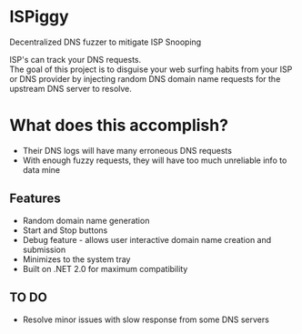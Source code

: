 # ISPiggy
Decentralized DNS fuzzer to mitigate ISP Snooping

ISP's can track your DNS requests. <br>
The goal of this project is to disguise your web surfing habits from your ISP or DNS provider by injecting random DNS domain name  requests for the upstream DNS server to resolve.<br>

# What does this accomplish?

* Their DNS logs will have many erroneous DNS requests
* With enough fuzzy requests, they will have too much unreliable info to data mine

## Features
* Random domain name generation
* Start and Stop buttons
* Debug feature - allows user interactive domain name creation and submission
* Minimizes to the system tray
* Built on .NET 2.0 for maximum compatibility

## TO DO
* Resolve minor issues with slow response from some DNS servers

